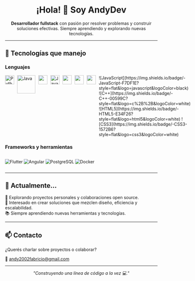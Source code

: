 <h1 align="center">¡Hola! 👋 Soy AndyDev</h1>

<p align="center">
  <b>Desarrollador fullstack</b> con pasión por resolver problemas y construir soluciones efectivas. Siempre aprendiendo y explorando nuevas tecnologías.
</p>

---

## 🧠 Tecnologías que manejo

### Lenguajes
<div style="display: flex; gap: 10px;">
  
<img src="https://1000marcas.net/wp-content/uploads/2020/11/Python-logo.png" alt="Python" height="30">
<img src="https://images.vexels.com/media/users/3/166401/isolated/preview/b82aa7ac3f736dd78570dd3fa3fa9e24-icono-del-lenguaje-de-programacion-java.png" alt="Java" height="60">
<img src="https://encrypted-tbn0.gstatic.com/images?q=tbn:ANd9GcRuavOOfiTObZOkyvL-_77xIPUxycihgxUkiuh-rm5dCeDZQpkZiW5GNiSrcePQvPG9DHY&usqp=CAU" alt="" height="30">
<img src="https://encrypted-tbn0.gstatic.com/images?q=tbn:ANd9GcQn_WYWXLFSfXTbFy86lSzVD5CaIz1AETrg7kWV-eiQNRU-qJzquhGhlUvkhAqhOAGRMqQ&usqp=CAU" alt="JavaScript" height="30">
<img src="" alt="" height="30">
<img src="" alt="" height="30">
<img src="" alt="" height="30">
![JavaScript](https://img.shields.io/badge/-JavaScript-F7DF1E?style=flat&logo=javascript&logoColor=black)
![C++](https://img.shields.io/badge/-C++-00599C?style=flat&logo=c%2B%2B&logoColor=white)
![HTML5](https://img.shields.io/badge/-HTML5-E34F26?style=flat&logo=html5&logoColor=white)
![CSS3](https://img.shields.io/badge/-CSS3-1572B6?style=flat&logo=css3&logoColor=white)

</div>

### Frameworks y herramientas
<div style="display: flex; gap: 10px;">
  
![Flutter](https://img.shields.io/badge/-Flutter-02569B?style=flat&logo=flutter&logoColor=white)
![Angular](https://img.shields.io/badge/-Angular-DD0031?style=flat&logo=angular&logoColor=white)
![PostgreSQL](https://img.shields.io/badge/-PostgreSQL-336791?style=flat&logo=postgresql&logoColor=white)
![Docker](https://img.shields.io/badge/-Docker-2496ED?style=flat&logo=docker&logoColor=white)

</div>

---

## 💼 Actualmente...

🚀 Explorando proyectos personales y colaboraciones open source.  
🧩 Interesado en crear soluciones que mezclen diseño, eficiencia y escalabilidad.  
📚 Siempre aprendiendo nuevas herramientas y tecnologías.

---

## 📫 Contacto

¿Querés charlar sobre proyectos o colaborar?

📧 andy2002fabricio@gmail.com  

---

<p align="center">
  <em>"Construyendo una línea de código a la vez 💻."</em>
</p>
